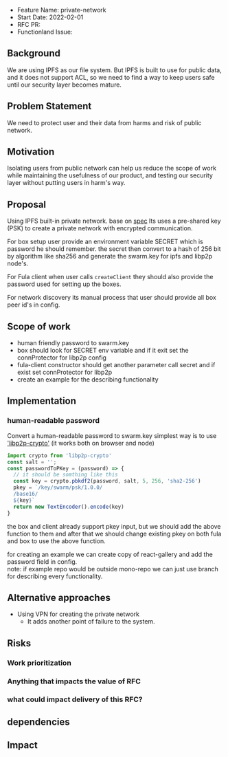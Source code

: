 - Feature Name: private-network
- Start Date: 2022-02-01
- RFC PR:
- Functionland Issue:

## Background
We are using IPFS as our file system. But IPFS is built to use for public data, and it does not support ACL, 
so we need to find a way to keep users safe until our security layer becomes mature.

## Problem Statement
We need to protect user and their data from harms and risk of public network.  

## Motivation
Isolating users from public network can help us reduce the scope of work while maintaining the usefulness of our product, and testing our security layer without putting users in harm's way. 

## Proposal
Using IPFS built-in private network. base on [spec](https://github.com/libp2p/specs/blob/master/pnet/Private-Networks-PSK-V1.md)
Its uses a pre-shared key (PSK) to create a private network with encrypted communication.

For box setup user provide an environment variable SECRET which is password he should remember.
the secret then convert to a hash of 256 bit by algorithm like sha256 and generate the swarm.key for ipfs and libp2p node's.

For Fula client when user calls `createClient` they should also provide the password used for setting up the boxes.

For network discovery its manual process that user should provide all box peer id's in config.

## Scope of work
- human friendly password to swarm.key 
- box should look for SECRET env variable and if it exit set the connProtector for libp2p config
- fula-client constructor should get another parameter call secret and if exist set connProtector for libp2p
- create an example for the describing functionality

## Implementation 
### human-readable password
Convert a human-readable password to swarm.key
simplest way is to use ['libp2p-crypto'](https://github.com/libp2p/js-libp2p-crypto#cryptopbkdf2password-salt-iterations-keysize-hash) (it works both on browser and node)
```js
import crypto from 'libp2p-crypto'
const salt = '';
const passwordToPKey = (password) => {
  // it should be somthing like this
  const key = crypto.pbkdf2(password, salt, 5, 256, 'sha2-256')
  pkey = `/key/swarm/psk/1.0.0/
  /base16/
  ${key}`
  return new TextEncoder().encode(key)
}

```
the box and client already support pkey input, but we should add the above function to them
and after that we should change existing pkey on both fula and box to use the above function.

for creating an example we can create copy of react-gallery and add the password field in config.<br/>
note: if example repo would be outside mono-repo we can just use branch for describing every functionality.


## Alternative approaches
- Using VPN for creating the private network
  - It adds another point of failure to the system.

## Risks
### Work prioritization
### Anything that impacts the value of RFC
### what could impact delivery of this RFC?
## dependencies
## Impact
